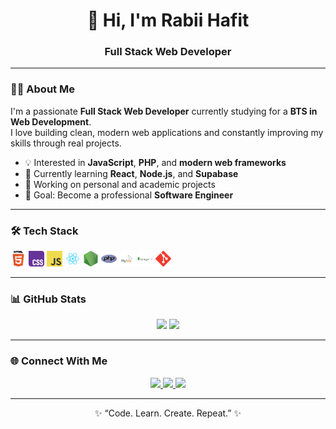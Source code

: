 <h1 align="center">👋 Hi, I'm Rabii Hafit</h1>
<h3 align="center">Full Stack Web Developer</h3>

---

### 👨‍💻 About Me

I'm a passionate **Full Stack Web Developer** currently studying for a **BTS in Web Development**.  
I love building clean, modern web applications and constantly improving my skills through real projects.

- 💡 Interested in **JavaScript**, **PHP**, and **modern web frameworks**
- 🧠 Currently learning **React**, **Node.js**, and **Supabase**
- 🚀 Working on personal and academic projects
- 🎯 Goal: Become a professional **Software Engineer**

---

### 🛠️ Tech Stack

<code><img height="25" src="https://raw.githubusercontent.com/github/explore/master/topics/html/html.png" alt="HTML"></code>
<code><img height="25" src="https://raw.githubusercontent.com/github/explore/master/topics/css/css.png" alt="CSS"></code>
<code><img height="25" src="https://raw.githubusercontent.com/github/explore/master/topics/javascript/javascript.png" alt="JavaScript"></code>
<code><img height="25" src="https://raw.githubusercontent.com/github/explore/master/topics/react/react.png" alt="React"></code>
<code><img height="25" src="https://raw.githubusercontent.com/github/explore/master/topics/nodejs/nodejs.png" alt="Node.js"></code>
<code><img height="25" src="https://raw.githubusercontent.com/github/explore/master/topics/php/php.png" alt="PHP"></code>
<code><img height="25" src="https://raw.githubusercontent.com/github/explore/master/topics/mysql/mysql.png" alt="MySQL"></code>
<code><img height="25" src="https://raw.githubusercontent.com/github/explore/master/topics/mongodb/mongodb.png" alt="MongoDB"></code>
<code><img height="25" src="https://raw.githubusercontent.com/github/explore/master/topics/git/git.png" alt="Git"></code>

---

### 📊 GitHub Stats

<p align="center">
  <img height="150em" src="https://github-readme-stats.vercel.app/api?username=RabiiHafit&show_icons=true&theme=tokyonight&hide_border=true" />
  <img height="150em" src="https://github-readme-stats.vercel.app/api/top-langs/?username=RabiiHafit&layout=compact&theme=tokyonight&hide_border=true" />
</p>

---

### 🌐 Connect With Me

<p align="center">
  <a href="https://www.linkedin.com/in/rabii-hafit" target="_blank">
    <img src="https://img.shields.io/badge/LinkedIn-blue?style=for-the-badge&logo=linkedin" />
  </a>
  <a href="https://x.com/RabiiHafit" target="_blank">
    <img src="https://img.shields.io/badge/Twitter-black?style=for-the-badge&logo=x" />
  </a>
  <a href="https://github.com/RabiiHafit" target="_blank">
    <img src="https://img.shields.io/badge/GitHub-333?style=for-the-badge&logo=github" />
  </a>
</p>

---

<p align="center">
  ✨ “Code. Learn. Create. Repeat.” ✨
</p>

